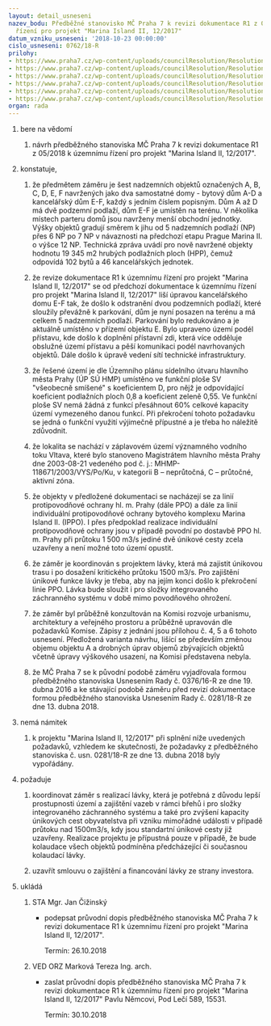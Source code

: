 ```yaml
---
layout: detail_usneseni
nazev_bodu: Předběžné stanovisko MČ Praha 7 k revizi dokumentace R1 z 05/2018 k územnímu
  řízení pro projekt "Marina Island II, 12/2017"
datum_vzniku_usneseni: '2018-10-23 00:00:00'
cislo_usneseni: 0762/18-R
prilohy:
- https://www.praha7.cz/wp-content/uploads/councilResolution/Resolutions/30313/export/c1_duvodovazprava~400846.docx
- https://www.praha7.cz/wp-content/uploads/councilResolution/Resolutions/30313/export/c2_pruvodni_dopis~400845.doc
- https://www.praha7.cz/wp-content/uploads/councilResolution/Resolutions/30313/export/c4_Predbezne_stanovisko_028118~400843.pdf
- https://www.praha7.cz/wp-content/uploads/councilResolution/Resolutions/30313/export/c6_ZakresaktualizacepozicelavkyprespristavnibazenVER~400841.jpg
- https://www.praha7.cz/wp-content/uploads/councilResolution/Resolutions/30313/export/c7_zapisykomroz~400840.doc
- https://www.praha7.cz/wp-content/uploads/councilResolution/Resolutions/30313/export/export~401670.pdf
organ: rada
---
```

<ol class="urzList_view" id="urzList">
<li class="urzClass1" id=""><span name="1">bere na vědomí</span> 
<ol class="urzOlClass">
<li class="urzClass2" style="TEXT-ALIGN: left" id=""><span><p>návrh předběžného stanoviska MČ Praha 7 k revizi dokumentace R1 z 05/2018 k územnímu řízení pro projekt "Marina Island II, 12/2017".<br></p></span></li></ol></li>
<li class="urzClass1" id=""><span name="50">konstatuje,</span> 
<ol class="urzOlClass" id="">
<li class="urzClass2" style="TEXT-ALIGN: left" id=""><span><p>že předmětem záměru je šest nadzemních objektů označených A, B, C, D, E, F navržených jako dva samostatné domy - bytový dům A-D a kancelářský dům E-F, každý s jedním číslem popisným. Dům A až D má dvě podzemní podlaží, dům E-F je umístěn na terénu. V několika místech parteru domů jsou navrženy menší obchodní jednotky. Výšky objektů gradují směrem k jihu od 5 nadzemních podlaží (NP) přes 6 NP po 7 NP v návaznosti na předchozí etapu Prague Marina II. o výšce 12 NP. Technická zpráva uvádí pro nově navržené objekty hodnotu 19 345 m2 hrubých podlažních ploch (HPP), čemuž odpovídá 102 bytů a 46 kancelářských jednotek.</p></span></li><li class="urzClass2" id="" style="text-align: left;"><span><p>že revize dokumentace R1 k územnímu řízení pro projekt "Marina Island II, 12/2017" se od předchozí dokumentace k územnímu řízení pro projekt "Marina Island II, 12/2017" liší úpravou kancelářského domu E-F tak, že došlo k odstranění dvou podzemních podlaží, které sloužily převážně k parkování, dům je nyní posazen na terénu a má celkem 5 nadzemních podlaží. Parkování bylo redukováno a je aktuálně umístěno v přízemí objektu E. Bylo upraveno území podél přístavu, kde došlo k doplnění přístavní zdi, která více odděluje obslužné území přístavu a pěší komunikaci podél navrhovaných objektů. Dále došlo k úpravě vedení sítí technické infrastruktury.</p></span></li>
<li class="urzClass2" style="TEXT-ALIGN: left" id=""><span><p>že řešené území je dle Územního plánu sídelního útvaru hlavního města Prahy (ÚP SÚ HMP) umístěno ve funkční ploše SV "všeobecně smíšené" s koeficientem D, pro nějž je odpovídající koeficient podlažních ploch 0,8 a koeficient zeleně 0,55. Ve funkční ploše SV nemá žádná z funkcí přesáhnout 60% celkové kapacity území vymezeného danou funkcí. Při překročení tohoto požadavku se jedná o funkční využití výjimečně přípustné a je třeba ho náležitě zdůvodnit.<br></p></span></li>
<li class="urzClass2" style="TEXT-ALIGN: left" id=""><span><p>že lokalita se nachází v záplavovém území významného vodního toku Vltava, které bylo stanoveno Magistrátem hlavního města Prahy dne 2003-08-21 vedeného pod č. j.: MHMP-118671/2003/VYS/Po/Ku, v kategorii B – neprůtočná, C – průtočné, aktivní zóna.</p></span></li>
<li class="urzClass2" style="TEXT-ALIGN: left" id=""><span><p>že objekty v předložené dokumentaci se nacházejí se za linií protipovodňové ochrany hl. m. Prahy (dále PPO) a dále za linií individuální protipovodňové ochrany bytového komplexu Marina Island II. (IPPO). I přes předpoklad realizace individuální protipovodňové ochrany jsou v případě povodní po dostavbě PPO hl. m. Prahy při průtoku 1 500 m3/s jediné dvě únikové cesty zcela uzavřeny a není možné toto území opustit.<br></p></span></li>
<li class="urzClass2" style="TEXT-ALIGN: left" id=""><span><p>že záměr je koordinován s projektem lávky, která má zajistit&nbsp;únikovou trasu i po dosažení kritického průtoku 1500 m3/s. Pro zajištění únikové funkce lávky je třeba, aby na jejím konci došlo k překročení linie PPO. Lávka bude sloužit i pro složky integrovaného záchranného systému v době mimo povodňového ohrožení.<br></p></span></li>
<li class="urzClass2" style="TEXT-ALIGN: left" id=""><span><p>že záměr byl průběžně konzultován na Komisi rozvoje urbanismu, architektury a veřejného prostoru a průběžně upravován dle požadavků Komise. Zápisy z jednání jsou přílohou č. 4, 5 a 6 tohoto usnesení. Předložená varianta návrhu, lišící se především změnou objemu objektu A a drobných úprav objemů zbývajících objektů včetně úpravy výškového usazení, na Komisi představena nebyla.<br></p></span></li>
<li class="urzClass2" style="TEXT-ALIGN: left" id=""><span><p>že MČ Praha 7 se k původní podobě záměru vyjadřovala formou předběžného stanoviska Usnesením Rady č. 0376/16-R ze dne 19. dubna 2016 a ke stávající podobě záměru před revizí dokumentace formou předběžného stanoviska Usnesením Rady č.&nbsp;0281/18-R ze dne 13. dubna 2018.<br></p></span></li></ol></li>


<li class="urzClass1" id=""><span name="52">nemá námitek</span><ol class="urzOlClass decimal "><li class="urzClass2" id="" style="text-align: left;"><span><p>k projektu "Marina Island II, 12/2017" při splnění níže uvedených požadavků, vzhledem ke skutečnosti, že požadavky z předběžného stanoviska č. usn. 0281/18-R ze dne 13. dubna 2018 byly vypořádány.<br></p></span></li></ol></li><li class="urzClass1" id=""><span name="62">požaduje</span> 
<ol class="urzOlClass" id="">
<li class="urzClass2" style="TEXT-ALIGN: left" id=""><span><p>koordinovat záměr s realizací lávky, která je potřebná z důvodu lepší prostupnosti území a zajištění vazeb v rámci břehů i pro složky integrovaného záchranného systému a také pro zvýšení kapacity únikových cest obyvatelstva při vzniku mimořádné události v případě průtoku nad 1500m3/s, kdy jsou standartní únikové cesty již uzavřeny. Realizace projektu je přípustná pouze v případě, že bude kolaudace všech objektů podmíněna předcházející či současnou kolaudací lávky.</p></span></li><li class="urzClass2" id="" style="text-align: left;"><span><p>uzavřít smlouvu o zajištění a financování lávky ze strany investora.</p></span></li>


</ol></li><li class="urzClass1" id="urzUkoly"><span name="1">ukládá</span><ol class="urzOlClass"><li class="urzClass2"><span><p>STA Mgr. Jan Čižinský</p></span><ul class="urzUlClass"><li class="urzClass3"><span><p>podepsat průvodní dopis předběžného stanoviska MČ Praha 7 k revizi dokumentace R1 k územnímu řízení pro projekt "Marina Island II, 12/2017".</p></span><span class="urzUkolTermin">  Termín:&nbsp;26.10.2018</span></li></ul></li><li class="urzClass2"><span><p>VED ORZ Marková Tereza Ing. arch.</p></span><ul class="urzUlClass"><li class="urzClass3"><span><p>zaslat průvodní dopis předběžného stanoviska MČ Praha 7 k revizi dokumentace R1 k územnímu řízení pro projekt "Marina Island II, 12/2017" Pavlu Němcovi, Pod Lečí 589, 15531.</p></span><span class="urzUkolTermin">  Termín:&nbsp;30.10.2018</span></li></ul></li></ol></li></ol>